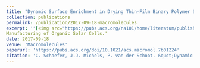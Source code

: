 ```yaml
---
title: "Dynamic Surface Enrichment in Drying Thin-Film Binary Polymer Solutions"
collection: publications
permalink: /publication/2017-09-18-macromolecules
excerpt: ''[<img src="https://pubs.acs.org/na101/home/literatum/publisher/achs/journals/content/mamobx/2017/mamobx.2017.50.issue-15/acs.macromol.7b01224/20171011/images/medium/ma-2017-01224r_0004.gif" alt="drawing" width="220"/>](https://pubs.acs.org/doi/10.1021/acs.macromol.7b01224) <br/>  
Manufacturing of Organic Solar Cells.'
date: 2017-09-18
venue: 'Macromolecules'
paperurl: 'https://pubs.acs.org/doi/10.1021/acs.macromol.7b01224'
citation: 'C. Schaefer, J.J. Michels, P. van der Schoot. &quot;Dynamic Surface Enrichment in Drying Thin-Film Binary Polymer Solutions.&quot; <i>Macromolecules</i>. 50, 5914-5919 (2017)'
---
```


